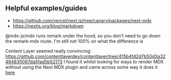 
## Helpful examples/guides
* https://github.com/vercel/next.js/tree/canary/packages/next-mdx
* https://nextjs.org/blog/markdown


@mdx-js/mdx runs remark under the hood, so you don't need to go down the remark-mdx route. I'm still not 100% on what the difference is

Content Layer seemed really convincing: https://github.com/contentlayerdev/contentlayer/tree/415b4fd2d7b50d3a32484835067da5fad5b52173
I found it whilst looking for ways to render MDX without using the Next MDX plugin and came across some way it does it [here](https://www.contentlayer.dev/docs/sources/files/mdx-d747e46d)

